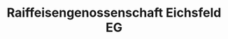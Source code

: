 ---
title: "Raiffeisengenossenschaft Eichsfeld EG"
url: /heilbad-heiligenstadt/raiffeisengenossenschaft-eichsfeld-eg/
shop: Baustoffe
---